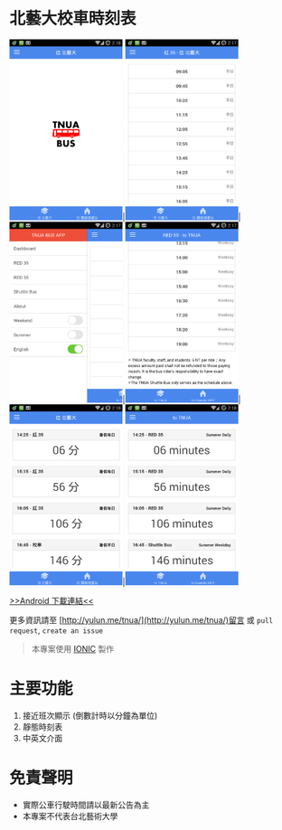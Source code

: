 北藝大校車時刻表
================

<img src="https://raw.githubusercontent.com/imZack/tnua-bus/master/screenshots/tnua_4.png" width="200px" style="display: inline-block;">|<img src="https://raw.githubusercontent.com/imZack/tnua-bus/master/screenshots/tnua_1.png" width="200px" style="display: inline-block;">|<img src="https://raw.githubusercontent.com/imZack/tnua-bus/master/screenshots/tnua_2.png" width="200px" style="display: inline-block;">|<img src="https://raw.githubusercontent.com/imZack/tnua-bus/master/screenshots/tnua_3.png" width="200px" style="display: inline-block;">|<img src="https://raw.githubusercontent.com/imZack/tnua-bus/master/screenshots/tnua_5.png" width="200px" style="display: inline-block;">|<img src="https://raw.githubusercontent.com/imZack/tnua-bus/master/screenshots/tnua_6.png" width="200px" style="display: inline-block;">

[>>Android 下載連結<<](https://play.google.com/store/apps/details?id=zack.tnuabus)

更多資訊請至 [http://yulun.me/tnua/](http://yulun.me/tnua/)留言 或 `pull request`, `create an issue`

> 本專案使用 [IONIC](http://ionicframework.com/) 製作

主要功能
========
1. 接近班次顯示 (倒數計時以分鐘為單位)
2. 靜態時刻表
3. 中英文介面

免責聲明
========
- 實際公車行駛時間請以最新公告為主
- 本專案不代表台北藝術大學
